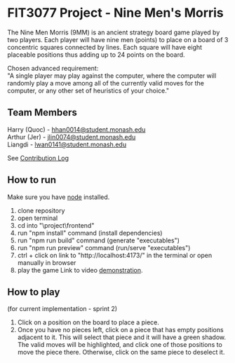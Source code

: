 # FIT3077 Project - Nine Men's Morris
The Nine Men Morris (9MM) is an ancient strategy board game played by two players. Each player will have nine men (points) to place on a board of 3 concentric squares connected by lines. Each square will have eight placeable positions thus adding up to 24 points on the board.

Chosen advanced requirement:\
"A single player may play against the computer, where the computer will randomly play a move among all of the currently valid moves for the computer, or any other set of heuristics of your choice."

## Team Members
Harry (Quoc) - hhan0014@student.monash.edu\
Arthur (Jer) - jlin0074@student.monash.edu\
Liangdi - lwan0141@student.monash.edu

See [Contribution Log](https://git.infotech.monash.edu/fit3077-s1-2023/CL_Thursday4pm_Team4/project/-/wikis/Contribution-Log)

## How to run
Make sure you have [node](https://nodejs.org/) installed.
1. clone repository
2. open terminal
3. cd into "\project\frontend"
4. run "npm install" command (install dependencies)
5. run "npm run build" command (generate "executables")
6. run "npm run preview" command (run/serve "executables")
7. ctrl + click on link to "http://localhost:4173/" in the terminal or open manually in browser
8. play the game
Link to video [demonstration](https://youtu.be/eDFIpEemS2E).

## How to play
(for current implementation - sprint 2)
1. Click on a position on the board to place a piece.
2. Once you have no pieces left, click on a piece that has empty positions adjacent to it. This will select that piece and it will have a green shadow. The valid moves will be highlighted, and click one of those positions to move the piece there. Otherwise, click on the same piece to deselect it.
